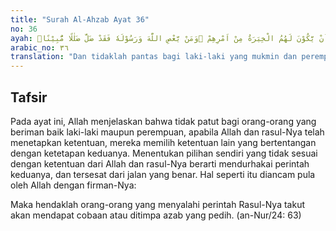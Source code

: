 ```yaml
---
title: "Surah Al-Ahzab Ayat 36"
no: 36
ayah: وَمَا كَانَ لِمُؤْمِنٍ وَّلَا مُؤْمِنَةٍ اِذَا قَضَى اللّٰهُ وَرَسُوْلُهٗٓ اَمْرًا اَنْ يَّكُوْنَ لَهُمُ الْخِيَرَةُ مِنْ اَمْرِهِمْ ۗوَمَنْ يَّعْصِ اللّٰهَ وَرَسُوْلَهٗ فَقَدْ ضَلَّ ضَلٰلًا مُّبِيْنًاۗ  
arabic_no: ٣٦
translation: "Dan tidaklah pantas bagi laki-laki yang mukmin dan perempuan yang mukmin, apabila Allah dan Rasul-Nya telah menetapkan suatu ketetapan, akan ada pilihan (yang lain) bagi mereka tentang urusan mereka. Dan barangsiapa mendurhakai Allah dan Rasul-Nya, maka sungguh, dia telah tersesat, dengan kesesatan yang nyata."
---
```


## Tafsir

Pada ayat ini, Allah menjelaskan bahwa tidak patut bagi orang-orang yang beriman baik laki-laki maupun perempuan, apabila Allah dan rasul-Nya telah menetapkan ketentuan, mereka memilih ketentuan lain yang bertentangan dengan ketetapan keduanya. Menentukan pilihan sendiri yang tidak sesuai dengan ketentuan dari Allah dan rasul-Nya berarti mendurhakai perintah keduanya, dan tersesat dari jalan yang benar. Hal seperti itu diancam pula oleh Allah dengan firman-Nya:

Maka hendaklah orang-orang yang menyalahi perintah Rasul-Nya takut akan mendapat cobaan atau ditimpa azab yang pedih. (an-Nur/24: 63)